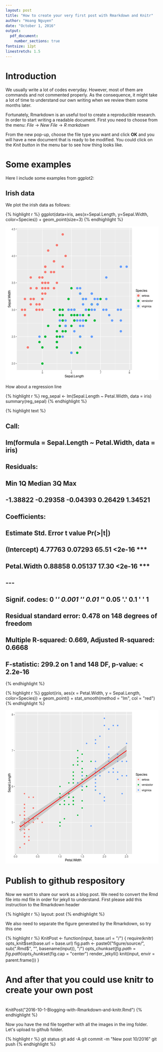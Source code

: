 ```yaml
---
layout: post
title: "How to create your very first post with Rmarkdown and Knitr"
author: "Hoang Nguyen"
date: "October 1, 2016"
output:
  pdf_document:
    number_sections: true
fontsize: 12pt 
linestretch: 1.5
---
```




# Introduction
We usually write a lot of codes everyday. However, most of them are commands and not commented properly. As the consequence, it might take a lot of time to understand our own writing when we review them some months later.

Fortunately, Rmarkdown is an useful tool to create a reproducible research. In order to start writing a readable document. First you need to choose from the menu: *File* -> *New File* -> *R markdown*

From the new pop-up, choose the file type you want and click **OK** and you will have a new document that is ready to be modified.
You could click on the *Knit button* in the menu bar to see how thing looks like.


# Some examples

Here I include some examples from ggplot2:

## Irish data
We plot the irish data as follows:




{% highlight r %}
ggplot(data=iris, aes(x=Sepal.Length, y=Sepal.Width, color=Species)) +
        geom_point(size=3)
{% endhighlight %}

<img src="/figure/source/2016-10-1-Blogging-with-Rmarkdown-and-knitr/ggplot_irish-1.png" title="center" alt="center" style="display: block; margin: auto;" />

How about a regression line 


{% highlight r %}
reg_sepal <- lm(Sepal.Length ~ Petal.Width, data = iris)
summary(reg_sepal)
{% endhighlight %}



{% highlight text %}
## 
## Call:
## lm(formula = Sepal.Length ~ Petal.Width, data = iris)
## 
## Residuals:
##      Min       1Q   Median       3Q      Max 
## -1.38822 -0.29358 -0.04393  0.26429  1.34521 
## 
## Coefficients:
##             Estimate Std. Error t value Pr(>|t|)    
## (Intercept)  4.77763    0.07293   65.51   <2e-16 ***
## Petal.Width  0.88858    0.05137   17.30   <2e-16 ***
## ---
## Signif. codes:  0 '***' 0.001 '**' 0.01 '*' 0.05 '.' 0.1 ' ' 1
## 
## Residual standard error: 0.478 on 148 degrees of freedom
## Multiple R-squared:  0.669,	Adjusted R-squared:  0.6668 
## F-statistic: 299.2 on 1 and 148 DF,  p-value: < 2.2e-16
{% endhighlight %}



{% highlight r %}
ggplot(iris, aes(x = Petal.Width, y = Sepal.Length, color=Species)) + 
  geom_point() +
  stat_smooth(method = "lm", col = "red")
{% endhighlight %}

<img src="/figure/source/2016-10-1-Blogging-with-Rmarkdown-and-knitr/ggplot_reg-1.png" title="center" alt="center" style="display: block; margin: auto;" />

# Publish to github respository
Now we want to share our work as a blog post. We need to convert the Rmd file into md file in order for jekyll to understand.
First please add this instruction to the Rmarkdown header


{% highlight r %}
layout: post
{% endhighlight %}

We also need to separate the figure generated by the Rmarkdown, so try this one



{% highlight r %}
KnitPost <- function(input, base.url = "/") {
    require(knitr)
    opts_knit$set(base.url = base.url)
    fig.path <- paste0("figure/source/", sub(".Rmd$", "", basename(input)), "/")
    opts_chunk$set(fig.path = fig.path)
    opts_chunk$set(fig.cap = "center")
    render_jekyll()
    knit(input, envir = parent.frame())
}
# And after that you could use knitr to create your own post
# 

KnitPost("2016-10-1-Blogging-with-Rmarkdown-and-knitr.Rmd")
{% endhighlight %}

Now you have the md file together with all the images in the img folder. Let's upload to github folder. 

{% highlight r %}
git status
git add -A
git commit -m "New post 10/2016"
git push
{% endhighlight %}
